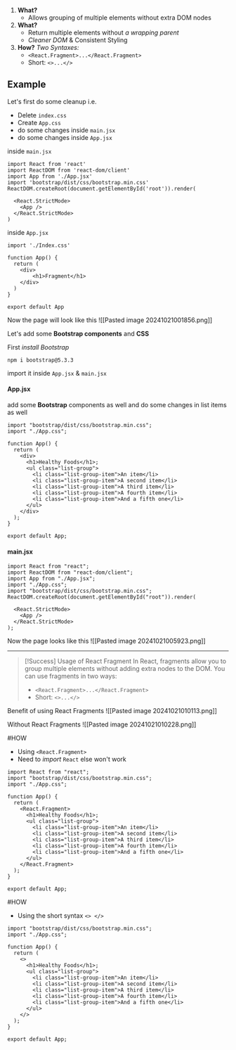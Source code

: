 
1. **What?**
	- Allows grouping of multiple elements without extra DOM nodes
2. **What?**
	- Return multiple elements without *a wrapping parent*
	- *Cleaner DOM* & Consistent Styling
3. **How?** *Two Syntaxes:*
	- `<React.Fragment>...</React.Fragment>`
	- Short: `<>...</>`




## Example
Let's first do some cleanup i.e.
- Delete `index.css`
- Create `App.css`
- do some changes inside `main.jsx`
- do some changes inside `App.jsx`

inside `main.jsx`
```JSX
import React from 'react'
import ReactDOM from 'react-dom/client'
import App from './App.jsx'
import 'bootstrap/dist/css/bootstrap.min.css'
ReactDOM.createRoot(document.getElementById('root')).render(

  <React.StrictMode>
    <App />
  </React.StrictMode>
)
```

inside `App.jsx`
```JSX
import './Index.css'

function App() {
  return (
    <div>
		<h1>Fragment</h1>
    </div>
  )
}

export default App
```


Now the page will look like this
![[Pasted image 20241021001856.png]]


Let's add some **Bootstrap components** and **CSS**

First *install Bootstrap*
```JSX
npm i bootstrap@5.3.3
```

import it inside `App.jsx` & `main.jsx`

#### App.jsx
add some **Bootstrap** components as well and do some changes in list items as well
```JSX
import "bootstrap/dist/css/bootstrap.min.css";
import "./App.css";

function App() {
  return (
    <div>
      <h1>Healthy Foods</h1>;
      <ul class="list-group">
        <li class="list-group-item">An item</li>
        <li class="list-group-item">A second item</li>
        <li class="list-group-item">A third item</li>
        <li class="list-group-item">A fourth item</li>
        <li class="list-group-item">And a fifth one</li>
      </ul>
    </div>
  );
}
  
export default App;
```


#### main.jsx
```JSX
import React from "react";
import ReactDOM from "react-dom/client";
import App from "./App.jsx";
import "./App.css";
import "bootstrap/dist/css/bootstrap.min.css";
ReactDOM.createRoot(document.getElementById("root")).render(

  <React.StrictMode>
    <App />
  </React.StrictMode>
);
```


Now the page looks like this
![[Pasted image 20241021005923.png]]

---

> [!Success] Usage of React Fragment
> In React, fragments allow you to group multiple elements without adding extra nodes to the DOM. You can use fragments in two ways:
> - `<React.Fragment>...</React.Fragment>`
> - Short: `<>...</>`

Benefit of using React Fragments
![[Pasted image 20241021010113.png]]

Without React Fragments
![[Pasted image 20241021010228.png]]


#HOW
- Using `<React.Fragment>`
- Need to *import* `React` else won't work
```JSX
import React from "react";
import "bootstrap/dist/css/bootstrap.min.css";
import "./App.css";

function App() {
  return (
    <React.Fragment>
      <h1>Healthy Foods</h1>;
      <ul class="list-group">
        <li class="list-group-item">An item</li>
        <li class="list-group-item">A second item</li>
        <li class="list-group-item">A third item</li>
        <li class="list-group-item">A fourth item</li>
        <li class="list-group-item">And a fifth one</li>
      </ul>
    </React.Fragment>
  );
}

export default App;
```

#HOW
- Using the short syntax `<> </>`
```JSX
import "bootstrap/dist/css/bootstrap.min.css";
import "./App.css";

function App() {
  return (
    <>
      <h1>Healthy Foods</h1>;
      <ul class="list-group">
        <li class="list-group-item">An item</li>
        <li class="list-group-item">A second item</li>
        <li class="list-group-item">A third item</li>
        <li class="list-group-item">A fourth item</li>
        <li class="list-group-item">And a fifth one</li>
      </ul>
    </>
  );
}

export default App;
```







